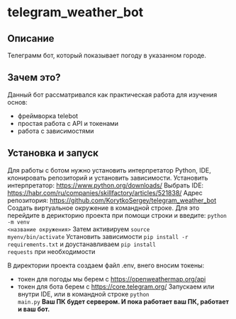 <h1>telegram_weather_bot</h1>

<h2>Описание</h2> 
Телеграмм бот, который показывает погоду в указанном городе. 

<h2>Зачем это?</h2> 

Данный бот рассматривался как практическая работа для изучения основ:
* фреймворка telebot
* простая работа с API и токенами
* работа с зависимостями

<h2>Установка и запуск</h2> 

Для работы с ботом нужно установить интерпретатор Python, IDE, клонировать репозиторий и установить зависимости. 
Установить интерпретатор: https://www.python.org/downloads/
Выбрать IDE: https://habr.com/ru/companies/skillfactory/articles/521838/
Адрес репозитория: https://github.com/KorytkoSergey/telegram_weather_bot
Создать виртуальное окружение в командной строке. Для это перейдите в дерикторию проекта при помощи строки и введите: <code>python -m venv <название окружения></code>
Затем активируем <code>source myenv/bin/activate</code>
Установить зависимости <code>pip install -r requirements.txt</code> и доустанавливаем <code>pip install requests</code> при необходимости

В директории проекта создаем файл .env, внего вносим токены:
* токен для погоды мы берем с https://openweathermap.org/api
* токен для бота берем с https://core.telegram.org/
Запускаем или внутри IDE, или в командной строке <code>python main.py</code>
**Ваш ПК будет сервером. И пока работает ваш ПК, работает и ваш бот.** 
  
